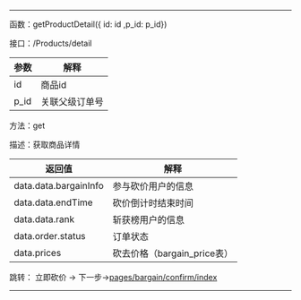 ***
函数：getProductDetail({ id: id ,p_id: p_id})

接口：/Products/detail

|参数|解释|
| ----- | ----- |
|id|商品id|
|p_id|关联父级订单号|

方法：get

描述：获取商品详情

|返回值|解释|
| ----- | ----- |
|data.data.bargainInfo|参与砍价用户的信息|
|data.data.endTime|砍价倒计时结束时间|
|data.data.rank|斩获榜用户的信息|
|data.order.status|订单状态|
|data.prices|砍去价格（bargain_price表）|

跳转： 立即砍价 -> 下一步->[pages/bargain/confirm/index](../bargain/confirm.index.md)
***